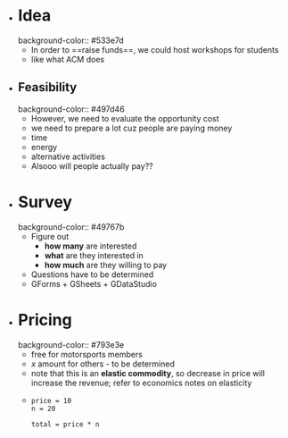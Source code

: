 - # Idea
  background-color:: #533e7d
	- In order to ==raise funds==, we could host workshops for students
	- like what ACM does
- ## Feasibility
  background-color:: #497d46
	- However, we need to evaluate the opportunity cost
	- we need to prepare a lot cuz people are paying money
	- time
	- energy
	- alternative activities
	- Alsooo will people actually pay??
- # Survey
  background-color:: #49767b
	- Figure out
		- **how many** are interested
		- **what** are they interested in
		- **how much** are they willing to pay
	- Questions have to be determined
	- GForms + GSheets + GDataStudio
- # Pricing
  background-color:: #793e3e
	- free for motorsports members
	- $x$ amount for others - to be determined
	- note that this is an **elastic commodity**, so decrease in price will increase the revenue; refer to economics notes on elasticity
	- ```calc
	  price = 10
	  n = 20
	  
	  total = price * n
	  ```